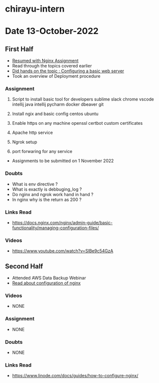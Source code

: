 # chirayu-intern



# Date 13-October-2022

## First Half
- [Resumed with Nginx Assignment](https://www.freecodecamp.org/news/the-nginx-handbook/#how-to-include-partial-config-files)
- Read through the topics covered earlier 
- [Did hands on the topic : Configuring a basic web server](https://www.freecodecamp.org/news/the-nginx-handbook/#how-to-include-partial-config-files)
- Took an overview of Deployment procedure 

### Assignment
  1. Script to install basic tool for developers
     sublime
     slack
     chrome
     vscode
     intellij java
     intellij pycharm
     docker
     dbeaver
     git
2. Install ngix and basic config
   centos
   ubuntu

3. Enable https on any machine
   openssl
   certbot
   custom certificates

4. Apache http service

5. Ngrok setup

6. port forwaring for any service

- Assignments to be submitted on 1 November 2022

### Doubts

- What is env directive ? 
- What is exactly is debbuging_log ?
- Do nginx and ngrok work hand in hand ?
- In nginx why is the return as 200 ?

### Links Read

- https://docs.nginx.com/nginx/admin-guide/basic-functionality/managing-configuration-files/

### Videos
 
- https://www.youtube.com/watch?v=SlBe9c54GzA

## Second Half

- Attended AWS Data Backup Webinar 
- [Read about configuration of nginx](https://www.linode.com/docs/guides/how-to-configure-nginx/)


### Videos
      
- NONE
### Assignment

- NONE 

### Doubts

- NONE

### Links Read

- https://www.linode.com/docs/guides/how-to-configure-nginx/

